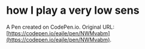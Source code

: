 # how I play a very low sens

A Pen created on CodePen.io. Original URL: [https://codepen.io/eajle/pen/NWMvabm](https://codepen.io/eajle/pen/NWMvabm).


